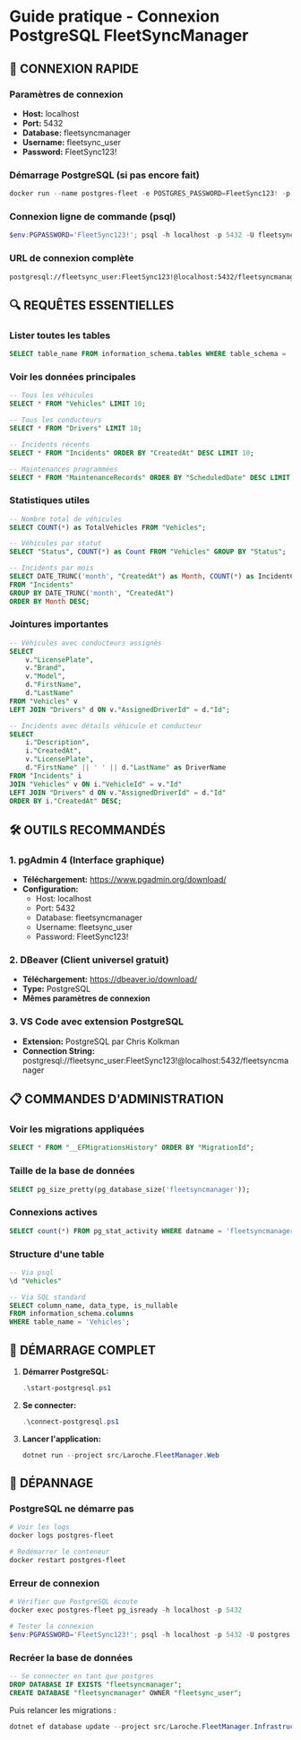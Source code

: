 # Guide pratique - Connexion PostgreSQL FleetSyncManager

## 🔗 CONNEXION RAPIDE

### Paramètres de connexion
- **Host:** localhost  
- **Port:** 5432
- **Database:** fleetsyncmanager
- **Username:** fleetsync_user
- **Password:** FleetSync123!

### Démarrage PostgreSQL (si pas encore fait)
```powershell
docker run --name postgres-fleet -e POSTGRES_PASSWORD=FleetSync123! -p 5432:5432 -d postgres:15
```

### Connexion ligne de commande (psql)
```powershell
$env:PGPASSWORD='FleetSync123!'; psql -h localhost -p 5432 -U fleetsync_user -d fleetsyncmanager
```

### URL de connexion complète
```
postgresql://fleetsync_user:FleetSync123!@localhost:5432/fleetsyncmanager
```

## 🔍 REQUÊTES ESSENTIELLES

### Lister toutes les tables
```sql
SELECT table_name FROM information_schema.tables WHERE table_schema = 'public';
```

### Voir les données principales
```sql
-- Tous les véhicules
SELECT * FROM "Vehicles" LIMIT 10;

-- Tous les conducteurs  
SELECT * FROM "Drivers" LIMIT 10;

-- Incidents récents
SELECT * FROM "Incidents" ORDER BY "CreatedAt" DESC LIMIT 10;

-- Maintenances programmées
SELECT * FROM "MaintenanceRecords" ORDER BY "ScheduledDate" DESC LIMIT 10;
```

### Statistiques utiles
```sql
-- Nombre total de véhicules
SELECT COUNT(*) as TotalVehicles FROM "Vehicles";

-- Véhicules par statut
SELECT "Status", COUNT(*) as Count FROM "Vehicles" GROUP BY "Status";

-- Incidents par mois
SELECT DATE_TRUNC('month', "CreatedAt") as Month, COUNT(*) as IncidentCount 
FROM "Incidents" 
GROUP BY DATE_TRUNC('month', "CreatedAt") 
ORDER BY Month DESC;
```

### Jointures importantes
```sql
-- Véhicules avec conducteurs assignés
SELECT 
    v."LicensePlate", 
    v."Brand", 
    v."Model",
    d."FirstName", 
    d."LastName"
FROM "Vehicles" v
LEFT JOIN "Drivers" d ON v."AssignedDriverId" = d."Id";

-- Incidents avec détails véhicule et conducteur
SELECT 
    i."Description",
    i."CreatedAt",
    v."LicensePlate",
    d."FirstName" || ' ' || d."LastName" as DriverName
FROM "Incidents" i
JOIN "Vehicles" v ON i."VehicleId" = v."Id"
LEFT JOIN "Drivers" d ON v."AssignedDriverId" = d."Id"
ORDER BY i."CreatedAt" DESC;
```

## 🛠️ OUTILS RECOMMANDÉS

### 1. pgAdmin 4 (Interface graphique)
- **Téléchargement:** https://www.pgadmin.org/download/
- **Configuration:**
  - Host: localhost
  - Port: 5432  
  - Database: fleetsyncmanager
  - Username: fleetsync_user
  - Password: FleetSync123!

### 2. DBeaver (Client universel gratuit)
- **Téléchargement:** https://dbeaver.io/download/
- **Type:** PostgreSQL
- **Mêmes paramètres de connexion**

### 3. VS Code avec extension PostgreSQL
- **Extension:** PostgreSQL par Chris Kolkman
- **Connection String:** postgresql://fleetsync_user:FleetSync123!@localhost:5432/fleetsyncmanager

## 📋 COMMANDES D'ADMINISTRATION

### Voir les migrations appliquées
```sql
SELECT * FROM "__EFMigrationsHistory" ORDER BY "MigrationId";
```

### Taille de la base de données
```sql
SELECT pg_size_pretty(pg_database_size('fleetsyncmanager'));
```

### Connexions actives
```sql
SELECT count(*) FROM pg_stat_activity WHERE datname = 'fleetsyncmanager';
```

### Structure d'une table
```sql
-- Via psql
\d "Vehicles"

-- Via SQL standard
SELECT column_name, data_type, is_nullable 
FROM information_schema.columns 
WHERE table_name = 'Vehicles';
```

## 🚀 DÉMARRAGE COMPLET

1. **Démarrer PostgreSQL:**
   ```powershell
   .\start-postgresql.ps1
   ```

2. **Se connecter:**
   ```powershell
   .\connect-postgresql.ps1
   ```

3. **Lancer l'application:**
   ```powershell
   dotnet run --project src/Laroche.FleetManager.Web
   ```

## 🔧 DÉPANNAGE

### PostgreSQL ne démarre pas
```powershell
# Voir les logs
docker logs postgres-fleet

# Redémarrer le conteneur
docker restart postgres-fleet
```

### Erreur de connexion
```powershell
# Vérifier que PostgreSQL écoute
docker exec postgres-fleet pg_isready -h localhost -p 5432

# Tester la connexion
$env:PGPASSWORD='FleetSync123!'; psql -h localhost -p 5432 -U postgres -d postgres -c "SELECT version();"
```

### Recréer la base de données
```sql
-- Se connecter en tant que postgres
DROP DATABASE IF EXISTS "fleetsyncmanager";
CREATE DATABASE "fleetsyncmanager" OWNER "fleetsync_user";
```

Puis relancer les migrations :
```powershell
dotnet ef database update --project src/Laroche.FleetManager.Infrastructure --startup-project src/Laroche.FleetManager.Web
```
